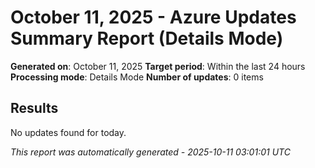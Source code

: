 # October 11, 2025 - Azure Updates Summary Report (Details Mode)

**Generated on**: October 11, 2025
**Target period**: Within the last 24 hours
**Processing mode**: Details Mode
**Number of updates**: 0 items

## Results

No updates found for today.


*This report was automatically generated - 2025-10-11 03:01:01 UTC*